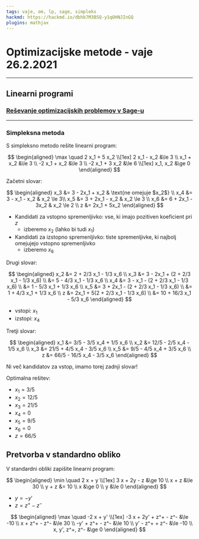```yaml
---
tags: vaje, om, lp, sage, simpleks
hackmd: https://hackmd.io/dbhb7M3BSQ-y1qOHNJInGQ
plugins: mathjax
---
```

# Optimizacijske metode - vaje 26.2.2021

---

## Linearni programi

### [Reševanje optimizacijskih problemov v Sage-u](http://beta.mybinder.org/v2/gh/jaanos/optimizacijske-metode/original?filepath=vaje2-LinearniProgrami.ipynb)

---

### Simpleksna metoda

S simpleksno metodo rešite linearni program:

$$
\begin{aligned}
\max \quad 2 x_1 + 5 x_2 \\[1ex]
2 x_1 - x_2 &\le 3 \\
x_1 + x_2 &\le 3 \\
-2 x_1 + x_2 &\le 3 \\
-2 x_1 + 3 x_2 &\le 6 \\[1ex]
x_1, x_2 &\ge 0
\end{aligned}
$$

Začetni slovar:

$$
\begin{aligned}
x_3 &= 3 - 2x_1 + x_2 & \text{ne omejuje $x_2$} \\
x_4 &= 3 - x_1 - x_2 & x_2 \le 3\\
x_5 &= 3 + 2x_1 - x_2 & x_2 \le 3 \\
x_6 &= 6 + 2x_1 - 3x_2 & x_2 \le 2 \\
z &= 2x_1 + 5x_2
\end{aligned}
$$

* Kandidati za vstopno spremenljivko: vse, ki imajo pozitiven koeficient pri $z$
  - izberemo ${x_2}$ (lahko bi tudi ${x_1}$)
* Kandidati za izstopno spremenljivko: tiste spremenljivke, ki najbolj omejujejo vstopno spremenljivko
  - izberemo ${x_6}$

Drugi slovar:

$$
\begin{aligned}
x_2 &= 2 + 2/3 x_1 - 1/3 x_6 \\
x_3 &= 3 - 2x_1 + (2 + 2/3 x_1 - 1/3 x_6) \\
&= 5 - 4/3 x_1 - 1/3 x_6 \\
x_4 &= 3 - x_1 - (2 + 2/3 x_1 - 1/3 x_6) \\
&= 1 - 5/3 x_1 + 1/3 x_6 \\
x_5 &= 3 + 2x_1 - (2 + 2/3 x_1 - 1/3 x_6) \\
&= 1 + 4/3 x_1 + 1/3 x_6 \\
z &= 2x_1 + 5(2 + 2/3 x_1 - 1/3 x_6) \\
&= 10 + 16/3 x_1 - 5/3 x_6
\end{aligned}
$$

* vstopi: ${x_1}$
* izstopi: ${x_4}$

Tretji slovar:

$$
\begin{aligned}
x_1 &= 3/5 - 3/5 x_4 + 1/5 x_6 \\
x_2 &= 12/5 - 2/5 x_4 - 1/5 x_6 \\
x_3 &= 21/5 + 4/5 x_4 - 3/5 x_6 \\
x_5 &= 9/5 - 4/5 x_4 + 3/5 x_6 \\
z &= 66/5 - 16/5 x_4 - 3/5 x_6
\end{aligned}
$$

Ni več kandidatov za vstop, imamo torej zadnji slovar!

Optimalna rešitev:
* ${x_1} = 3/5$
* ${x_2} = 12/5$
* ${x_3} = 21/5$
* ${x_4} = 0$
* ${x_5} = 9/5$
* ${x_6} = 0$
* $z = 66/5$

## Pretvorba v standardno obliko

V standardni obliki zapišite linearni program:

$$
\begin{aligned}
\min \quad 2 x + y \\[1ex]
3 x + 2y - z &\ge 10 \\
x + z &\le 30 \\
y + z &= 10 \\
x &\ge 0 \\
y &\le 0
\end{aligned}
$$

* $y = -y'$
* $z = z^+ - z^-$

$$
\begin{aligned}
\max \quad -2 x + y' \\[1ex]
-3 x + 2y' + z^+ - z^- &\le -10 \\
x + z^+ - z^- &\le 30 \\
-y' + z^+ - z^- &\le 10 \\
y' - z^+ + z^- &\le -10 \\
x, y', z^+, z^- &\ge 0
\end{aligned}
$$